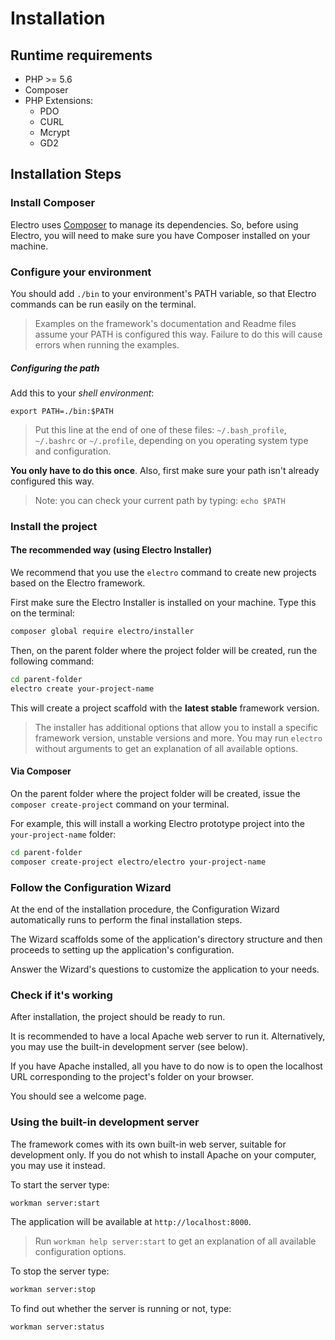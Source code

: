 # Installation

<!-- toc -->

## Runtime requirements

* PHP &gt;= 5.6
* Composer
* PHP Extensions:
  * PDO
  * CURL
  * Mcrypt
  * GD2

## Installation Steps

### Install Composer

Electro uses [Composer](http://getcomposer.org) to manage its dependencies. So, before using Electro, you will need to make sure you have Composer installed on your machine.

### Configure your environment

You should add `./bin` to your environment's PATH variable, so that Electro commands can be run easily on the terminal.

> Examples on the framework's documentation and Readme files assume your PATH is configured this way. Failure to do this will cause errors when running the examples.

##### Configuring the path

Add this to your _shell environment_:

```
export PATH=./bin:$PATH
```

> Put this line at the end of one of these files: `~/.bash_profile`, `~/.bashrc` or `~/.profile`, depending on you operating system type and configuration.

**You only have to do this once**. Also, first make sure your path isn't already configured this way.

> Note: you can check your current path by typing: `echo $PATH`

### Install the project

#### The recommended way \(using Electro Installer\)

We recommend that you use the `electro` command to create new projects based on the Electro framework.

First make sure the Electro Installer is installed on your machine. Type this on the terminal:

```bash
composer global require electro/installer
```

Then, on the parent folder where the project folder will be created, run the following command:

```bash
cd parent-folder
electro create your-project-name
```

This will create a project scaffold with the **latest stable** framework version.

> The installer has additional options that allow you to install a specific framework version, unstable versions and more. You may run `electro` without arguments to get an explanation of all available options.

#### Via Composer

On the parent folder where the project folder will be created, issue the `composer create-project` command on your terminal.

For example, this will install a working Electro prototype project into the `your-project-name` folder:

```bash
cd parent-folder
composer create-project electro/electro your-project-name
```

### Follow the Configuration Wizard

At the end of the installation procedure, the Configuration Wizard automatically runs to perform the final installation steps.

The Wizard scaffolds some of the application's directory structure and then proceeds to setting up the application's configuration.

Answer the Wizard's questions to customize the application to your needs.

### Check if it's working

After installation, the project should be ready to run.

It is recommended to have a local Apache web server to run it. Alternatively, you may use the built-in development server \(see below\).

If you have Apache installed, all you have to do now is to open the localhost URL corresponding to the project's folder on your browser.

You should see a welcome page.

### Using the built-in development server

The framework comes with its own built-in web server, suitable for development only. If you do not whish to install Apache on your computer, you may use it instead.

To start the server type:

```bash
workman server:start
```

The application will be available at `http://localhost:8000`.

> Run `workman help server:start` to get an explanation of all available configuration options.

To stop the server type:

```bash
workman server:stop
```

To find out whether the server is running or not, type:

```bash
workman server:status
```





